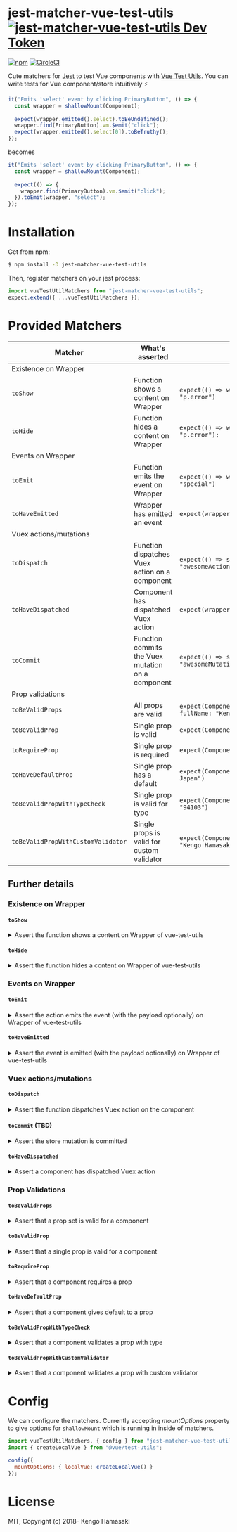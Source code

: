 # jest-matcher-vue-test-utils [![jest-matcher-vue-test-utils Dev Token](https://badge.devtoken.rocks/jest-matcher-vue-test-utils)](https://devtoken.rocks/package/jest-matcher-vue-test-utils)

[![npm](https://img.shields.io/npm/v/jest-matcher-vue-test-utils.svg?style=for-the-badge)](https://www.npmjs.com/package/jest-matcher-vue-test-utils)
[![CircleCI](https://img.shields.io/circleci/project/github/hmsk/jest-matcher-vue-test-utils/master.svg?style=for-the-badge)](https://circleci.com/gh/hmsk/jest-matcher-vue-test-utils)

Cute matchers for [Jest](https://facebook.github.io/jest) to test Vue components with [Vue Test Utils](https://vue-test-utils.vuejs.org/).
You can write tests for Vue component/store intuitively ⚡️

```ts
it("Emits 'select' event by clicking PrimaryButton", () => {
  const wrapper = shallowMount(Component);
  
  expect(wrapper.emitted().select).toBeUndefined();
  wrapper.find(PrimaryButton).vm.$emit("click");
  expect(wrapper.emitted().select[0]).toBeTruthy();
});
```

becomes

```ts
it("Emits 'select' event by clicking PrimaryButton", () => {
  const wrapper = shallowMount(Component);
  
  expect(() => {
    wrapper.find(PrimaryButton).vm.$emit("click");
  }).toEmit(wrapper, "select");
});
```

# Installation

Get from npm:

```sh
$ npm install -D jest-matcher-vue-test-utils
```

Then, register matchers on your jest process:

```js
import vueTestUtilMatchers from "jest-matcher-vue-test-utils";
expect.extend({ ...vueTestUtilMatchers });
```

# Provided Matchers

Matcher|What's asserted|Quick sample
---|---|---
Existence on Wrapper||
`toShow`|Function shows a content on Wrapper|`expect(() => wrapper.vm.showError()).toShow(wrapper, "p.error")`
`toHide`|Function hides a content on Wrapper|`expect(() => wrapper.vm.hideError()).toHide(wrapper, "p.error");`
Events on Wrapper||
`toEmit`|Function emits the event on Wrapper|`expect(() => wrapper.trigger("click")).toEmit(wrapper, "special")`
`toHaveEmitted`|Wrapper has emitted an event|`expect(wrapper).toHaveEmitted("special")`
Vuex actions/mutations ||
`toDispatch`|Function dispatches Vuex action on a component|`expect(() => somethingAwesome()).toDispatch(wrapper, "awesomeAction")`
`toHaveDispatched`|Component has dispatched Vuex action|`expect(wrapper).toHaveDispatched("awesomeAction")`
`toCommit`|Function commits the Vuex mutation on a component|`expect(() => somethingAwesome()).toCommit(wrapper, "awesomeMutation")`
Prop validations ||
`toBeValidProps`|All props are valid|`expect(Component).toBeValidProps({ name: "required name", fullName: "Kengo Hamasaki" })`
`toBeValidProp`|Single prop is valid|`expect(Component).toBeValidProp("name", "Required Name")`
`toRequireProp`|Single prop is required|`expect(Component).toRequireProp("name")`
`toHaveDefaultProp`|Single prop has a default|`expect(Component).toHaveDefaultProp("address", "Kitakyushu, Japan")`
`toBeValidPropWithTypeCheck`|Single prop is valid for type|`expect(Component).toBeValidPropWithTypeCheck("zipcode", "94103")`
`toBeValidPropWithCustomValidator`|Single props is valid for custom validator|`expect(Component).toBeValidPropWithCustomValidator("fullname", "Kengo Hamasaki")`

## Further details

### Existence on Wrapper

#### `toShow`

<details>
  <summary>Assert the function shows a content on Wrapper of vue-test-utils</summary>

```js
// error-message.vue
<template>
  <div>
    <p v-if="isError" class="error">message</p>
  </div>
</template>

...

data: function () {
  return {
    isError: false
  }
},
methods: {
  showError () {
    this.isError = true;
  }
}
```

```js
import Component from "./error-message.vue";

it("show error by showError", () => {
  expect(() => wrapper.vm.showError()).toShow(wrapper, "p.error"); // Passes
});
```
</details>

#### `toHide`

<details>
  <summary>Assert the function hides a content on Wrapper of vue-test-utils</summary>

```js
// error-message.vue
<template>
  <div>
    <p v-if="isError" class="error">message</p>
  </div>
</template>

...

data: function () {
  return {
    isError: true
  }
},
methods: {
  hideError () {
    this.isError = false;
  }
}
```

```js
import Component from "./error-message.vue";

it("show error by showError", () => {
  expect(() => wrapper.vm.hideError()).toHide(wrapper, "p.error"); // Passes
});
```

</details>

### Events on Wrapper

#### `toEmit`

<details>
  <summary>Assert the action emits the event (with the payload optionally) on Wrapper of vue-test-utils</summary>

```js
// event.vue
<template>
  <div @click="emitEvent('clicked')">
    Click Me
  </div>
</template>

<script>
module.exports = {
  methods: {
    emitEvent (e) {
      this.$emit("special", e);
    }
  }
}
</script>
```

```js
import Component from "./event.vue";

it("emits special event by click", () => {
  const wrapper = shallowMount(Component);
  expect(() => wrapper.trigger("click")).toEmit(wrapper, "special"); // Passes
  expect(() => wrapper.trigger("click")).toEmit(wrapper, "special", "clicked"); // Passes
});
```

</details>

#### `toHaveEmitted`

<details>
  <summary>Assert the event is emitted (with the payload optionally) on Wrapper of vue-test-utils</summary>

```js
// event.vue
<template>
  <div @click="emitEvent('clicked')">
    Click Me
  </div>
</template>

<script>
module.exports = {
  methods: {
    emitEvent (e) {
      this.$emit("special", e);
    }
  }
}
</script>
```

```js
import Component from "./event.vue";

it("emits special event by click", () => {
  const wrapper = shallowMount(Component);
  wrapper.trigger("click");
  expect(wrapper).toHaveEmitted("special"); // Passes
  expect(wrapper).toHaveEmitted("special", "clicked"); // Passes
});
```
</details>

### Vuex actions/mutations

#### `toDispatch`

<details>
<summary>Assert the function dispatches Vuex action on the component</summary>

```js
// click-store.vue
<template>
  <div @click="dispatchStore('click')">
    Click Me
  </div>
</template>

<script>
module.exports = {
  methods: {
    dispatchStore (e) {
      this.$store.dispatch('awesomeAction', e);
    }
  }
}
</script>
```

```js
import Component from "./click-store.vue";

it("Dispatches the action on store by click", () => {
  const wrapper = shallowMount(Component)  expect(() => {
    wrapper.trigger("click");
  }).toDispatch(wrapper, "awesomeAction"); // Passes

  expect(() => {
    wrapper.trigger("click");
  }).toDispatch(wrapper, "awesomeAction", 'click'); // Passes
});
```
</details>

#### `toCommit` (TBD)

<details>
<summary>Assert the store mutation is committed</summary>

```js
// click-store.vue
<template>
  <div @click="commitStore('click')">
    Click Me
  </div>
</template>

<script>
module.exports = {
  methods: {
    commitStore (e) {
      this.$store.commit('importantMutation', e);
    }
  }
}
</script>
```

```js
import Component from "./click-store.vue";

it("Commits the mutation on store by click", () => {
  const wrapper = shallowMount(Component);
  expect(() => {
    wrapper.trigger("click");
  }).toCommit(wrapper, "importantMutation"); // Passes

  expect(() => {
    wrapper.trigger("click");
  }).toCommit(wrapper, "importantMutation", 'click'); // Passes
});
```
</details>

#### `toHaveDispatched`

<details>
<summary>Assert a component has dispatched Vuex action</summary>

```js
// click-store.vue
<template>
  <div @click="dispatchStore('click')">
    Click Me
  </div>
</template>

<script>
module.exports = {
  methods: {
    dispatchStore (e) {
      this.$store.dispatch('awesomeAction', e);
    }
  }
}
</script>
```

```js
import Component from "./click-store.vue";
import { vuexPlugin } from "jest-matcher-vue-test-utils";

it("Dispatches the action on store by click", () => {
  const store = new Vuex.Store({
    actions: dispatchStore() {},
    plugins: [vuexPlugin()] // Requires adding plugin to use `toHaveDispatched` matcher
  });

  const wrapper = shallowMount(Component, { store })
  wrapper.trigger("click");
  expect(wrapper).toHaveDispatched("awesomeAction"); // Passes
  expect(wrapper).toHaveDispatched("awesomeAction", "click"); // Passes
});
```
</details>

### Prop Validations

#### `toBeValidProps`

<details>
  <summary>Assert that a prop set is valid for a component</summary>

```js
// name-require-and-fullname-is-validated-component.vue
props: {
  name: {
    type: String,
    required: true
  }
  fullname: {
    validator: function (val) {
      return !!val && val.match(/.+\s.+/);
    }
  }
}
```

```js
import Component from "./name-require-and-fullname-is-validated-component.vue";

it("component validates props", () => {
  expect(Component).toBeValidProps({ name: "required name", fullName: "Kengo Hamasaki" }); // Passes
  expect(Component).toBeValidProps({ fullName: "Kengo Hamasaki" }); // Fails
  expect(Component).toBeValidProps({ name: "required name", fullName: "Kengo" }); // Fails
});
```
</details>

#### `toBeValidProp`

<details>
  <summary>Assert that a single prop is valid for a component</summary>

```js
// name-require-component.vue
props: {
  name: {
    type: String,
    required: true
  }
}
```

```js
import Component from "./name-require-component.vue";

it("component validates props", () => {
  expect(Component).toBeValidProp("name", "Required Name"); // Passes
  expect(Component).toBeValidProp("name", null); // Fails as required
  expect(Component).toBeValidProp("name", 123}); // Fails as typecheck
});
```
</details>



#### `toRequireProp`

<details>
  <summary>Assert that a component requires a prop</summary>

```js
// name-require-component.vue
props: {
  name: {
    type: String,
    required: true
  }
}
```

```js
import Component from "./name-require-component.vue";

it("component requires name prop", () => {
  expect(Component).toRequireProp("name"); // Passes
  expect(Component).toRequireProp("birthday"); // Fails
});
```
</details>

#### `toHaveDefaultProp`

<details>
  <summary>Assert that a component gives default to a prop</summary>

```js
// default-address-component.vue
props: {
  address: {
    type: String,
    default: "Kitakyushu, Japan"
  }
}
```

```js
import Component from "./default-address-component.vue";

it("component gives default value for address prop", () => {
  expect(Component).toHaveDefaultProp("address", "Kitakyushu, Japan"); // Passes
  expect(Component).toHaveDefaultProp("address", "San Francisco, US"); // Fails
});
```
</details>

#### `toBeValidPropWithTypeCheck`

<details>
  <summary>Assert that a component validates a prop with type</summary>

```js
// takes-zipcode-component.vue
props: {
  zipcode: {
    type: String
  }
}
```

```js
import Component from "./takes-zipcode-component.vue";

it("component validates zipcode prop", () => {
  expect(Component).toBeValidPropWithTypeCheck("zipcode", "94103"); // Passes
  expect(Component).toBeValidPropWithTypeCheck("zipcode", 94103); // Fails
});
```
</details>

#### `toBeValidPropWithCustomValidator`

<details>
  <summary>Assert that a component validates a prop with custom validator</summary>

```js
// fullname-is-validated-component.vue
props: {
  fullname: {
    validator: function (val) {
      return !!val && val.match(/.+\s.+/);
    }
  }
}
```

```js
import Component from "./fullname-is-validated-component.vue";

it("component validates fullname prop", () => {
  expect(Component).toBeValidPropWithCustomValidator("fullname", "Kengo Hamasaki"); // Passes
  expect(Component).toBeValidPropWithCustomValidator("fullname", "Kengo"); // Fails
});
```
</details>

# Config

We can configure the matchers. Currently accepting *mountOptions* property to give options for `shallowMount` which is running in inside of matchers.

```js
import vueTestUtilMatchers, { config } from "jest-matcher-vue-test-utils";
import { createLocalVue } from "@vue/test-utils";

config({
  mountOptions: { localVue: createLocalVue() }
});
```

# License

MIT, Copyright (c) 2018- Kengo Hamasaki
